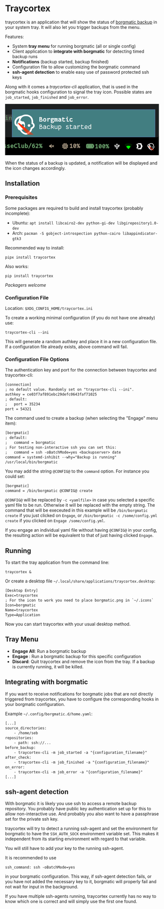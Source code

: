 
# Traycortex

traycortex is an application that will show the status of [borgmatic
backup](https://torsion.org/borgmatic/) in your system tray. It will also let
you trigger backups from the menu.

Features:

  - System **tray menu** for running borgmatic (all or single config)
  - Client application to **integrate with borgmatic** for detecting timed backup runs
  - **Notifications** (backup started, backup finished)
  - Configuration file to allow customizing the borgmatic command
  - **ssh-agent detection** to enable easy use of password protected ssh keys

Along with it comes a *traycortex-cli* application, that is used in the
borgmatic hooks configuration to signal the tray icon. Possible states are
`job_started`, `job_finished` and `job_error`.

![screenshot of tray running](doc/tray-running.png)

When the status of a backup is updated, a notification will be displayed and the
icon changes accordingly.


## Installation

### Prerequisites

Some packages are required to build and install traycortex (probably incomplete):

  - Ubuntu: `apt install libcairo2-dev python-gi-dev libgirepository1.0-dev`
  - Arch: `pacman -S gobject-introspection python-cairo libappindicator-gtk3`

Recommended way to install:

    pipx install traycortex

Also works:

    pip install traycortex

*Packagers welcome*


### Configuration File

Location: `$XDG_CONFIG_HOME/traycortex.ini`

To create a working minimal configuration (if you do not have one already) use:

    traycortex-cli --ini

This will generate a random authkey and place it in a new configuration file.
If a configuration file already exists, above command will fail.

### Configuration File Options

The authentication key and port for the connection between traycortex and
traycortex-cli:

    [connection]
    ; no default value. Randomly set on "traycortex-cli --ini".
    authkey = ce03f7af891ebc29defc0643faf71025
    ; default:
    ;   port = 35234
    port = 54321

The command used to create a backup (when selecting the "Engage" menu item):

    [borgmatic]
    ; default:
    ;   command = borgmatic
    ; For testing non-interactive ssh you can set this:
    ;   command = ssh -oBatchMode=yes <backupserver> date
    command = systemd-inhibit --why="Backup is running" /usr/local/bin/borgmatic

You may add the string `@CONFIG@` to the `command` option. For instance you
could set:

    [borgmatic]
    command = /bin/borgmatic @CONFIG@ create

`@CONFIG@` will be replaced by `-c <yamlfile>` in case you selected a specific
yaml file to be run. Otherwise it will be replaced with the empty string. The
command that will be execeuted in this example will be `/bin/borgmatic create`
if you just clicked on `Engage`, or `/bin/borgmatic -c /some/config.yml create`
if you clicked on `Engage /some/config.yml`.

If you engage an individual yaml file without having `@CONFIG@` in your config,
the resulting action will be equivalent to that of just having clicked
`Engage`.


## Running

To start the tray application from the command line:

    traycortex &

Or create a desktop file `~/.local/share/applications/traycortex.desktop`:

    [Desktop Entry]
    Exec=traycortex
    ; For the icon to work you need to place borgmatic.png in `~/.icons`
    Icon=borgmatic
    Name=traycortex
    Type=Application

Now you can start traycortex with your usual desktop method.


## Tray Menu

  - **Engage All**: Run a borgmatic backup
  - **Engage <configuration>**: Run a borgmatic backup for this specific
    configuration
  - **Discard**: Quit traycortex and remove the icon from the tray. If a backup
    is currently running, it will be killed.


## Integrating with borgmatic

If you want to receive notifications for borgmatic jobs that are not directly
triggered from traycortex, you have to configure the corresponding hooks in
your borgmatic configuration.

Example `~/.config/borgmatic.d/home.yaml`:

    [...]
    source_directories:
        - /home/seb
    repositories:
        - path: ssh://...
    before_backup:
        - traycortex-cli -m job_started -a "{configuration_filename}"
    after_check:
        - traycortex-cli -m job_finished -a "{configuration_filename}"
    on_error:
        - traycortex-cli -m job_error -a "{configuration_filename}"
    [...]


## ssh-agent detection

With borgmatic it is likely you use ssh to access a remote backup repository.
You probably have public key authentication set up for this to allow
non-interactive use. And probably you also want to have a passphrase set
for the private ssh key.

traycortex will try to detect a running ssh-agent and set the environment for
borgmatic to have the `SSH_AUTH_SOCK` environment variable set. This makes it
independent from its starting environment with regard to that variable.

You will still have to add your key to the running ssh-agent.

It is recommended to use

    ssh_command: ssh -oBatchMode=yes

in your borgmatic configuration. This way, if ssh-agent detection fails, or you
have not added the necessary key to it, borgmatic will properly fail and not
wait for input in the background.

If you have multiple ssh-agents running, traycortex currently has no way to
know which one is correct and will simply use the first one found.
